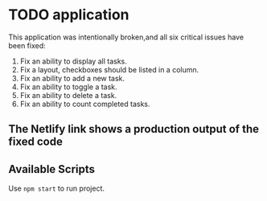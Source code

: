 # TODO application

This application was intentionally broken,and all six critical issues have been fixed:

1. Fix an ability to display all tasks.
2. Fix a layout, checkboxes should be listed in a column.
3. Fix an ability to add a new task.
4. Fix an ability to toggle a task.
5. Fix an ability to delete a task.
6. Fix an ability to count completed tasks.

## The Netlify link shows a production output of the fixed code

## Available Scripts

Use `npm start` to run project.
